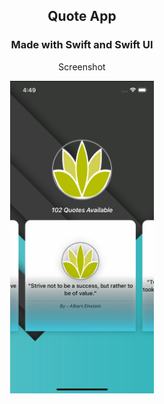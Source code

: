 <div align="center">

## Quote App

### Made with Swift and Swift UI

Screenshot
  
<img src="screenshot/1.png" height="500"  alt="screenshot"/>

</div>
